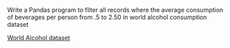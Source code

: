 Write a Pandas program to filter all records where the average consumption of beverages per person from .5 to 2.50 in world alcohol consumption dataset

[World Alcohol dataset](https://docs.google.com/spreadsheets/d/1dB2vIsHkKZ0zunDVwNSy-zXLfFKGtomxB7DEJBMxef8/edit?usp=sharing)
